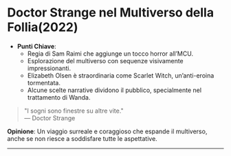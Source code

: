 # Doctor Strange nel Multiverso della Follia(2022)

- **Punti Chiave**: 
  - Regia di Sam Raimi che aggiunge un tocco horror all’MCU.
  - Esplorazione del multiverso con sequenze visivamente impressionanti.
  - Elizabeth Olsen è straordinaria come Scarlet Witch, un’anti-eroina tormentata.
  - Alcune scelte narrative dividono il pubblico, specialmente nel trattamento di Wanda.

> "I sogni sono finestre su altre vite."  
> — Doctor Strange

**Opinione**: Un viaggio surreale e coraggioso che espande il multiverso, anche se non riesce a soddisfare tutte le aspettative.

---